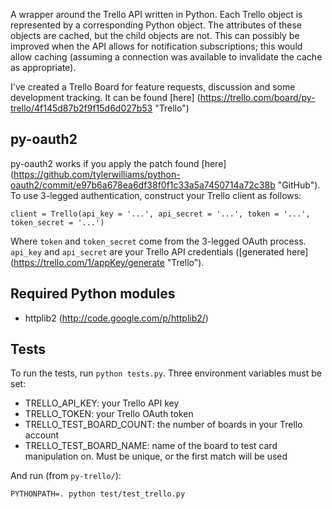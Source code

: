 A wrapper around the Trello API written in Python. Each Trello object is represented by a
corresponding Python object. The attributes of these objects are cached, but the child objects are
not. This can possibly be improved when the API allows for notification subscriptions; this would
allow caching (assuming a connection was available to invalidate the cache as appropriate).

I've created a Trello Board for feature requests, discussion and some development tracking. It can
be found [here] (https://trello.com/board/py-trello/4f145d87b2f9f15d6d027b53 "Trello")

## py-oauth2

py-oauth2 works if you apply the patch found [here] (https://github.com/tylerwilliams/python-oauth2/commit/e97b6a678ea6df38f0f1c33a5a7450714a72c38b "GitHub"). To use 3-legged authentication, construct your Trello client as follows:

    client = Trello(api_key = '...', api_secret = '...', token = '...', token_secret = '...')

Where `token` and `token_secret` come from the 3-legged OAuth process. `api_key` and `api_secret`
are your Trello API credentials ([generated here] (https://trello.com/1/appKey/generate "Trello").

## Required Python modules
* httplib2 (http://code.google.com/p/httplib2/)

## Tests
To run the tests, run `python tests.py`. Three environment variables must be set:

* TRELLO_API_KEY: your Trello API key
* TRELLO_TOKEN: your Trello OAuth token
* TRELLO_TEST_BOARD_COUNT: the number of boards in your Trello account
* TRELLO_TEST_BOARD_NAME: name of the board to test card manipulation on. Must be unique, or the first match will be used

And run (from `py-trello/`):

	PYTHONPATH=. python test/test_trello.py
